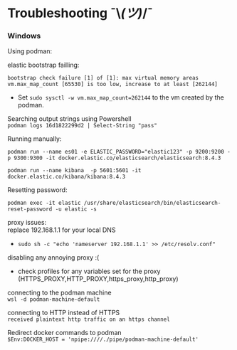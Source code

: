 # Troubleshooting ¯\\_(ツ)_/¯

### Windows
Using podman: </br>

elastic bootstrap failling: </br>

`bootstrap check failure [1] of [1]: max virtual memory areas vm.max_map_count [65530] is too low, increase to at least [262144]` </br>

- Set `sudo sysctl -w vm.max_map_count=262144` to the vm created by the podman.

Searching output strings using Powershell </br>
`podman logs 16d1822299d2 | Select-String "pass"`

Running manually: </br>

`podman run --name es01 -e ELASTIC_PASSWORD="elastic123" -p 9200:9200 -p 9300:9300 -it docker.elastic.co/elasticsearch/elasticsearch:8.4.3`

`podman run --name kibana  -p 5601:5601 -it docker.elastic.co/kibana/kibana:8.4.3`

Resetting password: </br>

`podman exec -it elastic /usr/share/elasticsearch/bin/elasticsearch-reset-password -u elastic -s`

proxy issues: </br>
  replace 192.168.1.1 for your local DNS

- `sudo sh -c "echo 'nameserver 192.168.1.1' >> /etc/resolv.conf"`

disabling any annoying proxy :(

- check profiles for any variables set for the proxy (HTTPS_PROXY,HTTP_PROXY,https_proxy,http_proxy)

connecting to the podman machine </br>
 `wsl -d podman-machine-default`

 connecting to HTTP instead of HTTPS </br>
 `received plaintext http traffic on an https channel`

Redirect docker commands to podman </br>
`$Env:DOCKER_HOST = 'npipe:////./pipe/podman-machine-default'`